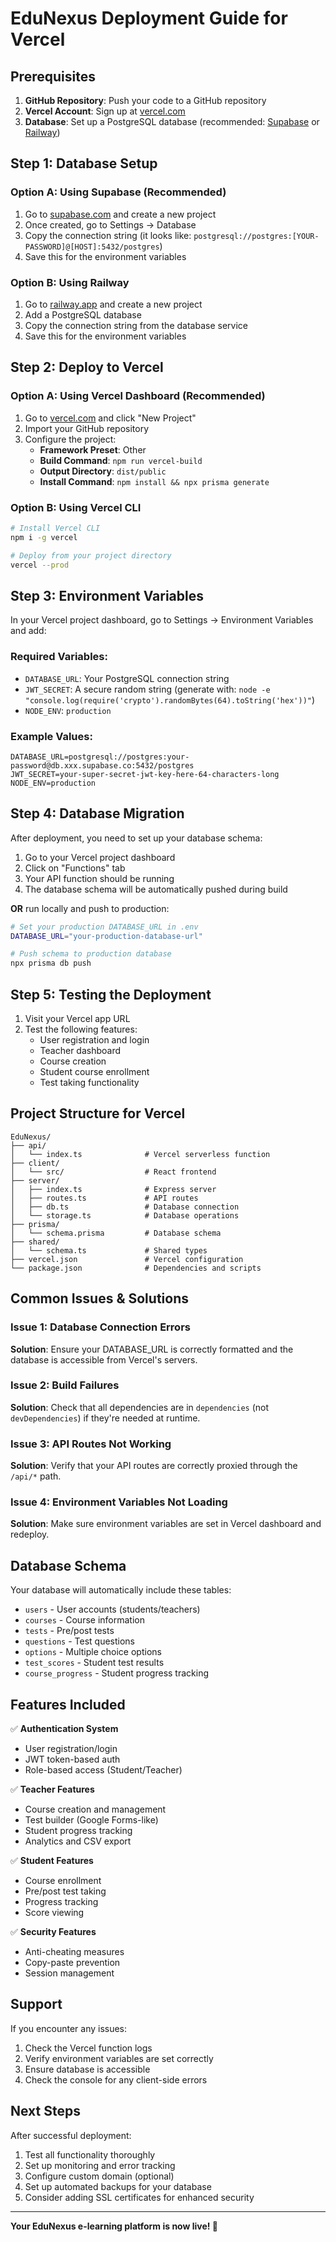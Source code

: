 # EduNexus Deployment Guide for Vercel

## Prerequisites

1. **GitHub Repository**: Push your code to a GitHub repository
2. **Vercel Account**: Sign up at [vercel.com](https://vercel.com)
3. **Database**: Set up a PostgreSQL database (recommended: [Supabase](https://supabase.com) or [Railway](https://railway.app))

## Step 1: Database Setup

### Option A: Using Supabase (Recommended)
1. Go to [supabase.com](https://supabase.com) and create a new project
2. Once created, go to Settings → Database
3. Copy the connection string (it looks like: `postgresql://postgres:[YOUR-PASSWORD]@[HOST]:5432/postgres`)
4. Save this for the environment variables

### Option B: Using Railway
1. Go to [railway.app](https://railway.app) and create a new project
2. Add a PostgreSQL database
3. Copy the connection string from the database service
4. Save this for the environment variables

## Step 2: Deploy to Vercel

### Option A: Using Vercel Dashboard (Recommended)
1. Go to [vercel.com](https://vercel.com/dashboard) and click "New Project"
2. Import your GitHub repository
3. Configure the project:
   - **Framework Preset**: Other
   - **Build Command**: `npm run vercel-build`
   - **Output Directory**: `dist/public`
   - **Install Command**: `npm install && npx prisma generate`

### Option B: Using Vercel CLI
```bash
# Install Vercel CLI
npm i -g vercel

# Deploy from your project directory
vercel --prod
```

## Step 3: Environment Variables

In your Vercel project dashboard, go to Settings → Environment Variables and add:

### Required Variables:
- `DATABASE_URL`: Your PostgreSQL connection string
- `JWT_SECRET`: A secure random string (generate with: `node -e "console.log(require('crypto').randomBytes(64).toString('hex'))"`)
- `NODE_ENV`: `production`

### Example Values:
```env
DATABASE_URL=postgresql://postgres:your-password@db.xxx.supabase.co:5432/postgres
JWT_SECRET=your-super-secret-jwt-key-here-64-characters-long
NODE_ENV=production
```

## Step 4: Database Migration

After deployment, you need to set up your database schema:

1. Go to your Vercel project dashboard
2. Click on "Functions" tab
3. Your API function should be running
4. The database schema will be automatically pushed during build

**OR** run locally and push to production:
```bash
# Set your production DATABASE_URL in .env
DATABASE_URL="your-production-database-url"

# Push schema to production database
npx prisma db push
```

## Step 5: Testing the Deployment

1. Visit your Vercel app URL
2. Test the following features:
   - User registration and login
   - Teacher dashboard
   - Course creation
   - Student course enrollment
   - Test taking functionality

## Project Structure for Vercel

```
EduNexus/
├── api/
│   └── index.ts              # Vercel serverless function
├── client/
│   └── src/                  # React frontend
├── server/
│   ├── index.ts              # Express server
│   ├── routes.ts             # API routes
│   ├── db.ts                 # Database connection
│   └── storage.ts            # Database operations
├── prisma/
│   └── schema.prisma         # Database schema
├── shared/
│   └── schema.ts             # Shared types
├── vercel.json               # Vercel configuration
└── package.json              # Dependencies and scripts
```

## Common Issues & Solutions

### Issue 1: Database Connection Errors
**Solution**: Ensure your DATABASE_URL is correctly formatted and the database is accessible from Vercel's servers.

### Issue 2: Build Failures
**Solution**: Check that all dependencies are in `dependencies` (not `devDependencies`) if they're needed at runtime.

### Issue 3: API Routes Not Working
**Solution**: Verify that your API routes are correctly proxied through the `/api/*` path.

### Issue 4: Environment Variables Not Loading
**Solution**: Make sure environment variables are set in Vercel dashboard and redeploy.

## Database Schema

Your database will automatically include these tables:
- `users` - User accounts (students/teachers)
- `courses` - Course information
- `tests` - Pre/post tests
- `questions` - Test questions
- `options` - Multiple choice options
- `test_scores` - Student test results
- `course_progress` - Student progress tracking

## Features Included

✅ **Authentication System**
- User registration/login
- JWT token-based auth
- Role-based access (Student/Teacher)

✅ **Teacher Features**
- Course creation and management
- Test builder (Google Forms-like)
- Student progress tracking
- Analytics and CSV export

✅ **Student Features**
- Course enrollment
- Pre/post test taking
- Progress tracking
- Score viewing

✅ **Security Features**
- Anti-cheating measures
- Copy-paste prevention
- Session management

## Support

If you encounter any issues:
1. Check the Vercel function logs
2. Verify environment variables are set correctly
3. Ensure database is accessible
4. Check the console for any client-side errors

## Next Steps

After successful deployment:
1. Test all functionality thoroughly
2. Set up monitoring and error tracking
3. Configure custom domain (optional)
4. Set up automated backups for your database
5. Consider adding SSL certificates for enhanced security

---

**Your EduNexus e-learning platform is now live! 🚀**